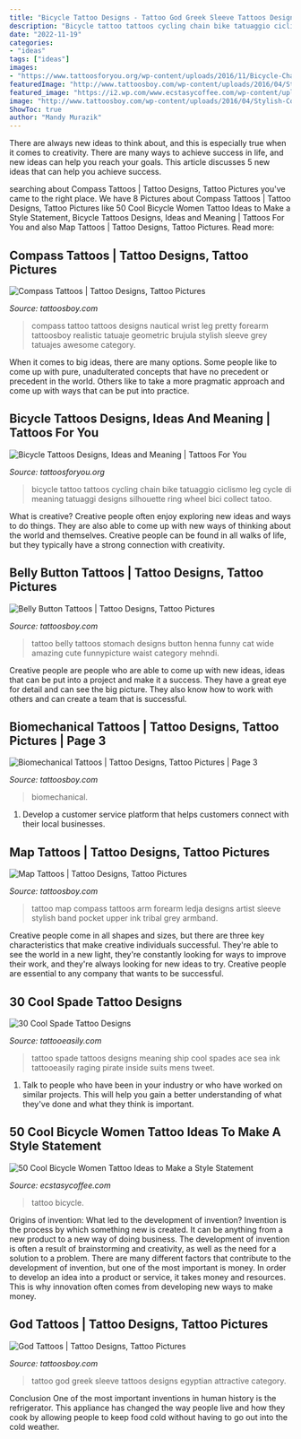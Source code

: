 ```yaml
---
title: "Bicycle Tattoo Designs - Tattoo God Greek Sleeve Tattoos Designs Egyptian Attractive Category"
description: "Bicycle tattoo tattoos cycling chain bike tatuaggio ciclismo leg cycle di meaning tatuaggi designs silhouette ring wheel bici collect tatoo"
date: "2022-11-19"
categories:
- "ideas"
tags: ["ideas"]
images:
- "https://www.tattoosforyou.org/wp-content/uploads/2016/11/Bicycle-Chain-Ring-Tattoos.jpg"
featuredImage: "http://www.tattoosboy.com/wp-content/uploads/2016/04/Stylish-Compass-And-Map-Tattoo-TB1120.jpg"
featured_image: "https://i2.wp.com/www.ecstasycoffee.com/wp-content/uploads/2017/05/tattoobicycle-bicycletattoo-smallatattoo.jpg?resize=750%2C750"
image: "http://www.tattoosboy.com/wp-content/uploads/2016/04/Stylish-Compass-And-Map-Tattoo-TB1120.jpg"
ShowToc: true
author: "Mandy Murazik"
---
```



There are always new ideas to think about, and this is especially true when it comes to creativity. There are many ways to achieve success in life, and new ideas can help you reach your goals. This article discusses 5 new ideas that can help you achieve success.

	

		
searching about Compass Tattoos | Tattoo Designs, Tattoo Pictures you've came to the right place. We have 8 Pictures about Compass Tattoos | Tattoo Designs, Tattoo Pictures like 50 Cool Bicycle Women Tattoo Ideas to Make a Style Statement, Bicycle Tattoos Designs, Ideas and Meaning | Tattoos For You and also Map Tattoos | Tattoo Designs, Tattoo Pictures. Read more:
		
    
## Compass Tattoos | Tattoo Designs, Tattoo Pictures

<img loading=lazy src="http://www.tattoosboy.com/wp-content/uploads/2016/04/Compass-Tattoo-Design-TB118.jpg" onerror="this.onerror=null;this.src='https://tse3.mm.bing.net/th?id=OIP.wvoepPMROVRvLTuto22bqAHaHa&amp;pid=15.1';" alt="Compass Tattoos | Tattoo Designs, Tattoo Pictures">

_Source: tattoosboy.com_

>compass tattoo tattoos designs nautical wrist leg pretty forearm tattoosboy realistic tatuaje geometric brujula stylish sleeve grey tatuajes awesome category. 

	

When it comes to big ideas, there are many options. Some people like to come up with pure, unadulterated concepts that have no precedent or precedent in the world. Others like to take a more pragmatic approach and come up with ways that can be put into practice. 

    
## Bicycle Tattoos Designs, Ideas And Meaning | Tattoos For You

<img loading=lazy src="https://www.tattoosforyou.org/wp-content/uploads/2016/11/Bicycle-Chain-Ring-Tattoos.jpg" onerror="this.onerror=null;this.src='https://tse4.mm.bing.net/th?id=OIP.JdEu60QAC3B60bvy9jTYRgHaJ4&amp;pid=15.1';" alt="Bicycle Tattoos Designs, Ideas and Meaning | Tattoos For You">

_Source: tattoosforyou.org_

>bicycle tattoo tattoos cycling chain bike tatuaggio ciclismo leg cycle di meaning tatuaggi designs silhouette ring wheel bici collect tatoo. 

	

What is creative?
Creative people often enjoy exploring new ideas and ways to do things. They are also able to come up with new ways of thinking about the world and themselves. Creative people can be found in all walks of life, but they typically have a strong connection with creativity.

    
## Belly Button Tattoos | Tattoo Designs, Tattoo Pictures

<img loading=lazy src="http://www.tattoosboy.com/wp-content/uploads/2015/04/Amazing-Belly-Tattoo.jpg" onerror="this.onerror=null;this.src='https://tse1.mm.bing.net/th?id=OIP.vuWzx3ovR4UDNsZBajShFgHaEB&amp;pid=15.1';" alt="Belly Button Tattoos | Tattoo Designs, Tattoo Pictures">

_Source: tattoosboy.com_

>tattoo belly tattoos stomach designs button henna funny cat wide amazing cute funnypicture waist category mehndi. 

	

Creative people are people who are able to come up with new ideas, ideas that can be put into a project and make it a success. They have a great eye for detail and can see the big picture. They also know how to work with others and can create a team that is successful.

    
## Biomechanical Tattoos | Tattoo Designs, Tattoo Pictures | Page 3

<img loading=lazy src="http://www.tattoosboy.com/wp-content/uploads/2016/02/Fantastic-Biomechanical-Tattoo-Tb1268.jpg" onerror="this.onerror=null;this.src='https://tse4.mm.bing.net/th?id=OIP.SOdIbVoPRI_aoMBplG8u5QHaJX&amp;pid=15.1';" alt="Biomechanical Tattoos | Tattoo Designs, Tattoo Pictures | Page 3">

_Source: tattoosboy.com_

>biomechanical. 

	

1. Develop a customer service platform that helps customers connect with their local businesses.

    
## Map Tattoos | Tattoo Designs, Tattoo Pictures

<img loading=lazy src="http://www.tattoosboy.com/wp-content/uploads/2016/04/Stylish-Compass-And-Map-Tattoo-TB1120.jpg" onerror="this.onerror=null;this.src='https://tse3.mm.bing.net/th?id=OIP.l3_x6wk-oTBADHoIkrXbLwHaEK&amp;pid=15.1';" alt="Map Tattoos | Tattoo Designs, Tattoo Pictures">

_Source: tattoosboy.com_

>tattoo map compass tattoos arm forearm ledja designs artist sleeve stylish band pocket upper ink tribal grey armband. 

	

Creative people come in all shapes and sizes, but there are three key characteristics that make creative individuals successful. They're able to see the world in a new light, they're constantly looking for ways to improve their work, and they're always looking for new ideas to try. Creative people are essential to any company that wants to be successful.

    
## 30 Cool Spade Tattoo Designs

<img loading=lazy src="http://www.tattooeasily.com/wp-content/uploads/2013/08/spade-tattoo-6.jpg" onerror="this.onerror=null;this.src='https://tse1.mm.bing.net/th?id=OIP.DA-5Bh9bZEbjgDpg8P3yoAHaIh&amp;pid=15.1';" alt="30 Cool Spade Tattoo Designs">

_Source: tattooeasily.com_

>tattoo spade tattoos designs meaning ship cool spades ace sea ink tattooeasily raging pirate inside suits mens tweet. 

	

1. Talk to people who have been in your industry or who have worked on similar projects. This will help you gain a better understanding of what they've done and what they think is important.

    
## 50 Cool Bicycle Women Tattoo Ideas To Make A Style Statement

<img loading=lazy src="https://i2.wp.com/www.ecstasycoffee.com/wp-content/uploads/2017/05/tattoobicycle-bicycletattoo-smallatattoo.jpg?resize=750%2C750" onerror="this.onerror=null;this.src='https://tse4.mm.bing.net/th?id=OIP.isKp-qZTOBcbS3JoPf3msQHaHa&amp;pid=15.1';" alt="50 Cool Bicycle Women Tattoo Ideas to Make a Style Statement">

_Source: ecstasycoffee.com_

>tattoo bicycle. 

	

Origins of invention: What led to the development of invention?
Invention is the process by which something new is created. It can be anything from a new product to a new way of doing business. The development of invention is often a result of brainstorming and creativity, as well as the need for a solution to a problem. There are many different factors that contribute to the development of invention, but one of the most important is money. In order to develop an idea into a product or service, it takes money and resources. This is why innovation often comes from developing new ways to make money.

    
## God Tattoos | Tattoo Designs, Tattoo Pictures

<img loading=lazy src="http://www.tattoosboy.com/wp-content/uploads/2016/03/Attractive-Greek-God-Tattoo-On-Full-Sleeve-TB102.jpg" onerror="this.onerror=null;this.src='https://tse1.mm.bing.net/th?id=OIP.X-BsF9xKELUYnXwGUZtjwgHaHy&amp;pid=15.1';" alt="God Tattoos | Tattoo Designs, Tattoo Pictures">

_Source: tattoosboy.com_

>tattoo god greek sleeve tattoos designs egyptian attractive category. 

	

Conclusion
One of the most important inventions in human history is the refrigerator. This appliance has changed the way people live and how they cook by allowing people to keep food cold without having to go out into the cold weather.

